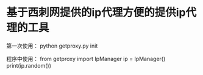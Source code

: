 # 基于西刺网提供的ip代理方便的提供ip代理的工具

第一次使用： python getproxy.py init

程序中使用： from getproxy import IpManager
             ip = IpManager()
             print(ip.random())
